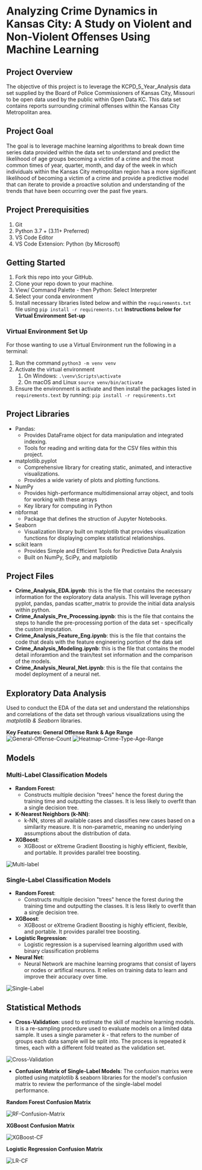 # Analyzing Crime Dynamics in Kansas City: A Study on Violent and Non-Violent Offenses Using Machine Learning

## Project Overview
The objective of this project is to leverage the KCPD_5_Year_Analysis data set supplied by the Board of Police Commissioners of Kansas City, Missouri to be open data used by the public within Open Data KC. This data set contains reports surrounding criminal offenses within the Kansas City Metropolitan area. 

## Project Goal
The goal is to leverage machine learning algorithms to break down time series data provided within the data set to understand and predict the likelihood of age groups becoming a victim of a crime and the most common times of year, quarter, month, and day of the week in which individuals within the Kansas City metropolitan region has a more significant likelihood of becoming a victim of a crime and provide a predictive model that can iterate to provide a proactive solution and understanding of the trends that have been occurring over the past five years. 

## Project Prerequisities
1. Git
1. Python 3.7 + (3.11+ Preferred)
1. VS Code Editor
1. VS Code Extension: Python (by Microsoft)


## Getting Started 
1. Fork this repo into your GitHub.
1. Clone your repo down to your machine.
1. View/ Command Palette - then Python: Select Interpreter
1. Select your conda environment
1. Install necessary libraries listed below and within the `requirements.txt` file using `pip install -r requirements.txt` **Instructions below for Virtual Environment Set-up**

### Virtual Environment Set Up
For those wanting to use a Virtual Environment run the following in a terminal:
1. Run the command `python3 -m venv venv`
1. Activate the virtual environment
    1. On Windows: `.\venv\Scripts\activate`
    1. On macOS and Linux `source venv/bin/activate`
1. Ensure the environment is activate and then install the packages listed in `requirements.text` by running: `pip install -r requirements.txt`

## Project Libraries
- Pandas:
    - Provides DataFrame object for data manipulation and integrated indexing.
    - Tools for reading and writing data for the CSV files within this project. 
- matplotlib.pyplot
    - Comprehensive library for creating static, animated, and interactive visualizations.
    - Provides a wide variety of plots and plotting functions.
- NumPy
    - Provides high-performance multidimensional array object, and tools for working with these arrays
    - Key library for computing in Python
- nbformat
    - Package that defines the struction of Jupyter Notebooks.
- Seaborn
    - Visualization library built on matplotlib that provides visualization functions for displaying complex statistical relationships.
- scikit learn
    - Provides Simple and Efficient Tools for Predictive Data Analysis
    - Built on NumPy, SciPy, and matplotlib

## Project Files

- **Crime_Analysis_EDA.ipynb**: this is the file that contains the necessary information for the exploratory data analysis. This will leverage python pyplot, pandas, pandas scatter_matrix to provide the initial data analysis within python. 
- **Crime_Analysis_Pre_Processing.ipynb**: this is the file that contains the steps to handle the pre-processing portion of the data set - specifically the custom imputation.
- **Crime_Analysis_Feature_Eng.ipynb**: this is the file that contains the code that deals with the feature engineering portion of the data set
- **Crime_Analysis_Modeling.ipynb**: this is the file that contains the model detail inforamtion and the train/test set information and the comparison of the models. 
- **Crime_Analysis_Neural_Net.ipynb**: this is the file that contains the model deployment of a neural net.

## Exploratory Data Analysis
Used to conduct the EDA of the data set and understand the relationships and correlations of the data set through various visualizations using the *matplotlib & Seaborn* libraries.

**Key Features: General Offense Rank & Age Range**
![General-Offense-Count](Screenshots/General-Offense-Counts.png)
![Heatmap-Crime-Type-Age-Range](Screenshots/Heatmap-of-Age-Range.png)

## Models

### Multi-Label Classification Models
- **Random Forest**:
    - Constructs multiple decision "trees" hence the forest during the training time and outputting the classes. It is less likely to overfit than a single decision tree. 
- **K-Nearest Neighbors (k-NN)**: 
    - k-NN, stores all available cases and classifies new cases based on a similarity measure. It is non-parametric, meaning no underlying assumptions about the distribution of data.
- **XGBoost**: 
    - XGBoost or eXtreme Gradient Boosting is highly efficient, flexible, and portable. It provides parallel tree boosting.

![Multi-label](Screenshots/Model-multi.png)

### Single-Label Classification Models
- **Random Forest**:
    - Constructs multiple decision "trees" hence the forest during the training time and outputting the classes. It is less likely to overfit than a single decision tree. 
- **XGBoost**: 
    - XGBoost or eXtreme Gradient Boosting is highly efficient, flexible, and portable. It provides parallel tree boosting.
- **Logistic Regression**:
    - Logistic regression is a supervised learning algorithm used with binary classification problems
- **Neural Net**:
    - Neural Network are machine learning programs that consist of layers or nodes or artifical neurons. It relies on training data to learn and improve their accuracy over time.

![Single-Label](Screenshots/single-label.png)

## Statistical Methods
- **Cross-Validation**: used to estimate the skill of machine learning models. It is a re-sampling procedure used to evaluate models on a limited data sample. It uses a single parameter *k* - that refers to the number of groups each data sample will be split into. The process is repeated *k* times, each with a different fold treated as the validation set. 

![Cross-Validation](Screenshots/cross-validation.png)
- **Confusion Matrix of Single-Label Models**: The confusion matrixs were plotted using matplotlib & seaborn libraries for the model's confusion matrix to review the performance of the single-label model performance. 

**Random Forest Confusion Matrix**

![RF-Confusion-Matrix](Screenshots/Random-Forest-cf.png)

**XGBoost Confusion Matrix**

![XGBoost-CF](Screenshots/XGBoost-cf.png)

**Logistic Regression Confusion Matrix**

![LR-CF](Screenshots/LR-CF.png)
